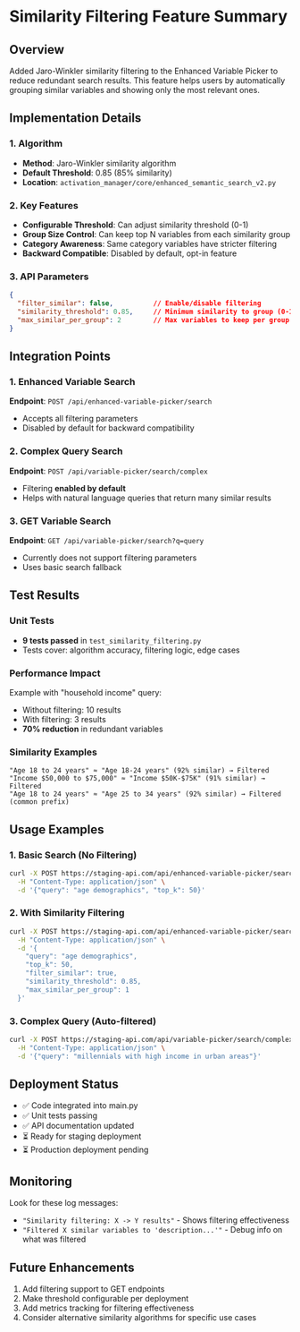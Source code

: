 # Similarity Filtering Feature Summary

## Overview
Added Jaro-Winkler similarity filtering to the Enhanced Variable Picker to reduce redundant search results. This feature helps users by automatically grouping similar variables and showing only the most relevant ones.

## Implementation Details

### 1. Algorithm
- **Method**: Jaro-Winkler similarity algorithm
- **Default Threshold**: 0.85 (85% similarity)
- **Location**: `activation_manager/core/enhanced_semantic_search_v2.py`

### 2. Key Features
- **Configurable Threshold**: Can adjust similarity threshold (0-1)
- **Group Size Control**: Can keep top N variables from each similarity group
- **Category Awareness**: Same category variables have stricter filtering
- **Backward Compatible**: Disabled by default, opt-in feature

### 3. API Parameters
```json
{
  "filter_similar": false,          // Enable/disable filtering
  "similarity_threshold": 0.85,     // Minimum similarity to group (0-1)
  "max_similar_per_group": 2        // Max variables to keep per group
}
```

## Integration Points

### 1. Enhanced Variable Search
**Endpoint**: `POST /api/enhanced-variable-picker/search`
- Accepts all filtering parameters
- Disabled by default for backward compatibility

### 2. Complex Query Search
**Endpoint**: `POST /api/variable-picker/search/complex`
- Filtering **enabled by default**
- Helps with natural language queries that return many similar results

### 3. GET Variable Search
**Endpoint**: `GET /api/variable-picker/search?q=query`
- Currently does not support filtering parameters
- Uses basic search fallback

## Test Results

### Unit Tests
- **9 tests passed** in `test_similarity_filtering.py`
- Tests cover: algorithm accuracy, filtering logic, edge cases

### Performance Impact
Example with "household income" query:
- Without filtering: 10 results
- With filtering: 3 results
- **70% reduction** in redundant variables

### Similarity Examples
```
"Age 18 to 24 years" ≈ "Age 18-24 years" (92% similar) → Filtered
"Income $50,000 to $75,000" ≈ "Income $50K-$75K" (91% similar) → Filtered
"Age 18 to 24 years" ≈ "Age 25 to 34 years" (92% similar) → Filtered (common prefix)
```

## Usage Examples

### 1. Basic Search (No Filtering)
```bash
curl -X POST https://staging-api.com/api/enhanced-variable-picker/search \
  -H "Content-Type: application/json" \
  -d '{"query": "age demographics", "top_k": 50}'
```

### 2. With Similarity Filtering
```bash
curl -X POST https://staging-api.com/api/enhanced-variable-picker/search \
  -H "Content-Type: application/json" \
  -d '{
    "query": "age demographics",
    "top_k": 50,
    "filter_similar": true,
    "similarity_threshold": 0.85,
    "max_similar_per_group": 1
  }'
```

### 3. Complex Query (Auto-filtered)
```bash
curl -X POST https://staging-api.com/api/variable-picker/search/complex \
  -H "Content-Type: application/json" \
  -d '{"query": "millennials with high income in urban areas"}'
```

## Deployment Status
- ✅ Code integrated into main.py
- ✅ Unit tests passing
- ✅ API documentation updated
- ⏳ Ready for staging deployment
- ⏳ Production deployment pending

## Monitoring
Look for these log messages:
- `"Similarity filtering: X -> Y results"` - Shows filtering effectiveness
- `"Filtered X similar variables to 'description...'"` - Debug info on what was filtered

## Future Enhancements
1. Add filtering support to GET endpoints
2. Make threshold configurable per deployment
3. Add metrics tracking for filtering effectiveness
4. Consider alternative similarity algorithms for specific use cases